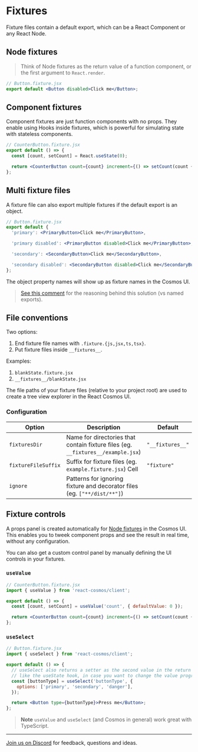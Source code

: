 # Fixtures

Fixture files contain a default export, which can be a React Component or any React Node.

## Node fixtures

> Think of Node fixtures as the return value of a function component, or the first argument to `React.render`.

```jsx
// Button.fixture.jsx
export default <Button disabled>Click me</Button>;
```

## Component fixtures

Component fixtures are just function components with no props. They enable using Hooks inside fixtures, which is powerful for simulating state with stateless components.

```jsx
// CounterButton.fixture.jsx
export default () => {
  const [count, setCount] = React.useState(0);

  return <CounterButton count={count} increment={() => setCount(count + 1)} />;
};
```

## Multi fixture files

A fixture file can also export multiple fixtures if the default export is an object.

<!-- prettier-ignore -->
```jsx
// Button.fixture.jsx
export default {
  'primary': <PrimaryButton>Click me</PrimaryButton>,

  'primary disabled': <PrimaryButton disabled>Click me</PrimaryButton>,

  'secondary': <SecondaryButton>Click me</SecondaryButton>,

  'secondary disabled': <SecondaryButton disabled>Click me</SecondaryButton>,
};
```

The object property names will show up as fixture names in the Cosmos UI.

> [See this comment](https://github.com/react-cosmos/react-cosmos/issues/924#issuecomment-462082405) for the reasoning behind this solution (vs named exports).

## File conventions

Two options:

1. End fixture file names with `.fixture.{js,jsx,ts,tsx}`.
2. Put fixture files inside `__fixtures__`.

Examples:

1. `blankState.fixture.jsx`
2. `__fixtures__/blankState.jsx`

The file paths of your fixture files (relative to your project root) are used to create a tree view explorer in the React Cosmos UI.

### Configuration

| Option              | Description                                                                      | Default          |
| ------------------- | -------------------------------------------------------------------------------- | ---------------- |
| `fixturesDir`       | Name for directories that contain fixture files (eg. `__fixtures__/example.jsx`) | `"__fixtures__"` |
| `fixtureFileSuffix` | Suffix for fixture files (eg. `example.fixture.jsx`) Cell                        | `"fixture"`      |
| `ignore`            | Patterns for ignoring fixture and decorator files (eg. `["**/dist/**"]`)         |                  |

## Fixture controls

A props panel is created automatically for [Node fixtures](#node-fixtures) in the Cosmos UI. This enables you to tweek component props and see the result in real time, without any configuration.

You can also get a custom control panel by manually defining the UI controls in your fixtures.

### `useValue`

```jsx
// CounterButton.fixture.jsx
import { useValue } from 'react-cosmos/client';

export default () => {
  const [count, setCount] = useValue('count', { defaultValue: 0 });

  return <CounterButton count={count} increment={() => setCount(count + 1)} />;
};
```

### `useSelect`

```jsx
// Button.fixture.jsx
import { useSelect } from 'react-cosmos/client';

export default () => {
  // useSelect also returns a setter as the second value in the return tuple,
  // like the useState hook, in case you want to change the value programatically.
  const [buttonType] = useSelect('buttonType', {
    options: ['primary', 'secondary', 'danger'],
  });

  return <Button type={buttonType}>Press me</Button>;
};
```

> **Note** `useValue` and `useSelect` (and Cosmos in general) work great with TypeScript.

---

[Join us on Discord](https://discord.gg/3X95VgfnW5) for feedback, questions and ideas.
